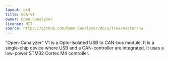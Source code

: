 ```yaml
---
layout: pid
title: OCA-V1
owner: Open-Canalyzer
license: MIT
source: https://github.com/Open-Canalyzer/docs/tree/master/hw
---
```

"Open-Canalyzer" V1 is a Opto-Isolated USB to CAN-bus module. It is a single-chip
 device where USB and a CAN-controller are integrated. It uses a low-power STM32 Cortex M4 controller.

